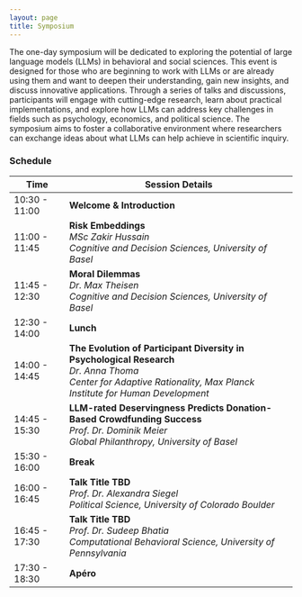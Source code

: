 ```yaml
---
layout: page
title: Symposium
---
```



The one-day symposium will be dedicated to exploring the potential of large language models (LLMs) in behavioral and social sciences. This event is designed for those who are beginning to work with LLMs or are already using them and want to deepen their understanding, gain new insights, and discuss innovative applications. Through a series of talks and discussions, participants will engage with cutting-edge research, learn about practical implementations, and explore how LLMs can address key challenges in fields such as psychology, economics, and political science. The symposium aims to foster a collaborative environment where researchers can exchange ideas about what LLMs can help achieve in scientific inquiry.

### Schedule

| Time           | Session Details                                       |
|----------------|------------------------------------------------------|
| 10:30 - 11:00 | **Welcome & Introduction**                            |
| 11:00 - 11:45 | **Risk Embeddings**                                    <br> *MSc Zakir Hussain*  <br> *Cognitive and Decision Sciences, University of Basel* |
| 11:45 - 12:30 | **Moral Dilemmas**                                     <br> *Dr. Max Theisen*  <br> *Cognitive and Decision Sciences, University of Basel* |
| 12:30 - 14:00 | **Lunch**                                              |
| 14:00 - 14:45 | **The Evolution of Participant Diversity in Psychological Research**  <br> *Dr. Anna Thoma*  <br> *Center for Adaptive Rationality, Max Planck Institute for Human Development* |
| 14:45 - 15:30 | **LLM-rated Deservingness Predicts Donation-Based Crowdfunding Success**  <br> *Prof. Dr. Dominik Meier*  <br> *Global Philanthropy, University of Basel* |
| 15:30 - 16:00 | **Break**                                              |
| 16:00 - 16:45 | **Talk Title TBD**                                     <br> *Prof. Dr. Alexandra Siegel*  <br> *Political Science, University of Colorado Boulder* |
| 16:45 - 17:30 | **Talk Title TBD**                                     <br> *Prof. Dr. Sudeep Bhatia*  <br> *Computational Behavioral Science, University of Pennsylvania* |
| 17:30 - 18:30 | **Apéro**                                              |


